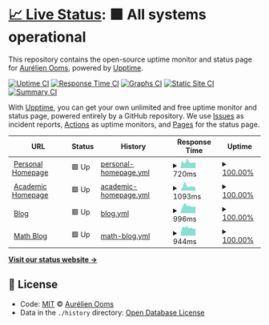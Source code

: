 # [📈 Live Status](https://aureooms.github.io/monitor): <!--live status--> **🟩 All systems operational**

This repository contains the open-source uptime monitor and status page for [Aurélien Ooms](https://aurelienooms.be), powered by [Upptime](https://github.com/upptime/upptime).

[![Uptime CI](https://github.com/koj-co/upptime/workflows/Uptime%20CI/badge.svg)](https://github.com/koj-co/upptime/actions?query=workflow%3A%22Uptime+CI%22)
[![Response Time CI](https://github.com/koj-co/upptime/workflows/Response%20Time%20CI/badge.svg)](https://github.com/koj-co/upptime/actions?query=workflow%3A%22Response+Time+CI%22)
[![Graphs CI](https://github.com/koj-co/upptime/workflows/Graphs%20CI/badge.svg)](https://github.com/koj-co/upptime/actions?query=workflow%3A%22Graphs+CI%22)
[![Static Site CI](https://github.com/koj-co/upptime/workflows/Static%20Site%20CI/badge.svg)](https://github.com/koj-co/upptime/actions?query=workflow%3A%22Static+Site+CI%22)
[![Summary CI](https://github.com/koj-co/upptime/workflows/Summary%20CI/badge.svg)](https://github.com/koj-co/upptime/actions?query=workflow%3A%22Summary+CI%22)

With [Upptime](https://upptime.js.org), you can get your own unlimited and free uptime monitor and status page, powered entirely by a GitHub repository. We use [Issues](https://github.com/aureooms/monitor/issues) as incident reports, [Actions](https://github.com/aureooms/monitor/actions) as uptime monitors, and [Pages](https://aureooms.github.io/monitor) for the status page.

<!--start: status pages-->
<!-- This summary is generated by Upptime (https://github.com/upptime/upptime) -->
<!-- Do not edit this manually, your changes will be overwritten -->
<!-- prettier-ignore -->
| URL | Status | History | Response Time | Uptime |
| --- | ------ | ------- | ------------- | ------ |
| <img alt="" src="https://icons.duckduckgo.com/ip3/aurelienooms.be.ico" height="13"> [Personal Homepage](https://aurelienooms.be) | 🟩 Up | [personal-homepage.yml](https://github.com/make-github-pseudonymous-again/monitor/commits/HEAD/history/personal-homepage.yml) | <details><summary><img alt="Response time graph" src="./graphs/personal-homepage/response-time-week.png" height="20"> 720ms</summary><br><a href="https://make-github-pseudonymous-again.github.io/monitor/history/personal-homepage"><img alt="Response time 831" src="https://img.shields.io/endpoint?url=https%3A%2F%2Fraw.githubusercontent.com%2Fmake-github-pseudonymous-again%2Fmonitor%2FHEAD%2Fapi%2Fpersonal-homepage%2Fresponse-time.json"></a><br><a href="https://make-github-pseudonymous-again.github.io/monitor/history/personal-homepage"><img alt="24-hour response time 620" src="https://img.shields.io/endpoint?url=https%3A%2F%2Fraw.githubusercontent.com%2Fmake-github-pseudonymous-again%2Fmonitor%2FHEAD%2Fapi%2Fpersonal-homepage%2Fresponse-time-day.json"></a><br><a href="https://make-github-pseudonymous-again.github.io/monitor/history/personal-homepage"><img alt="7-day response time 720" src="https://img.shields.io/endpoint?url=https%3A%2F%2Fraw.githubusercontent.com%2Fmake-github-pseudonymous-again%2Fmonitor%2FHEAD%2Fapi%2Fpersonal-homepage%2Fresponse-time-week.json"></a><br><a href="https://make-github-pseudonymous-again.github.io/monitor/history/personal-homepage"><img alt="30-day response time 799" src="https://img.shields.io/endpoint?url=https%3A%2F%2Fraw.githubusercontent.com%2Fmake-github-pseudonymous-again%2Fmonitor%2FHEAD%2Fapi%2Fpersonal-homepage%2Fresponse-time-month.json"></a><br><a href="https://make-github-pseudonymous-again.github.io/monitor/history/personal-homepage"><img alt="1-year response time 797" src="https://img.shields.io/endpoint?url=https%3A%2F%2Fraw.githubusercontent.com%2Fmake-github-pseudonymous-again%2Fmonitor%2FHEAD%2Fapi%2Fpersonal-homepage%2Fresponse-time-year.json"></a></details> | <details><summary><a href="https://make-github-pseudonymous-again.github.io/monitor/history/personal-homepage">100.00%</a></summary><a href="https://make-github-pseudonymous-again.github.io/monitor/history/personal-homepage"><img alt="All-time uptime 96.16%" src="https://img.shields.io/endpoint?url=https%3A%2F%2Fraw.githubusercontent.com%2Fmake-github-pseudonymous-again%2Fmonitor%2FHEAD%2Fapi%2Fpersonal-homepage%2Fuptime.json"></a><br><a href="https://make-github-pseudonymous-again.github.io/monitor/history/personal-homepage"><img alt="24-hour uptime 100.00%" src="https://img.shields.io/endpoint?url=https%3A%2F%2Fraw.githubusercontent.com%2Fmake-github-pseudonymous-again%2Fmonitor%2FHEAD%2Fapi%2Fpersonal-homepage%2Fuptime-day.json"></a><br><a href="https://make-github-pseudonymous-again.github.io/monitor/history/personal-homepage"><img alt="7-day uptime 100.00%" src="https://img.shields.io/endpoint?url=https%3A%2F%2Fraw.githubusercontent.com%2Fmake-github-pseudonymous-again%2Fmonitor%2FHEAD%2Fapi%2Fpersonal-homepage%2Fuptime-week.json"></a><br><a href="https://make-github-pseudonymous-again.github.io/monitor/history/personal-homepage"><img alt="30-day uptime 100.00%" src="https://img.shields.io/endpoint?url=https%3A%2F%2Fraw.githubusercontent.com%2Fmake-github-pseudonymous-again%2Fmonitor%2FHEAD%2Fapi%2Fpersonal-homepage%2Fuptime-month.json"></a><br><a href="https://make-github-pseudonymous-again.github.io/monitor/history/personal-homepage"><img alt="1-year uptime 97.61%" src="https://img.shields.io/endpoint?url=https%3A%2F%2Fraw.githubusercontent.com%2Fmake-github-pseudonymous-again%2Fmonitor%2FHEAD%2Fapi%2Fpersonal-homepage%2Fuptime-year.json"></a></details>
| <img alt="" src="https://icons.duckduckgo.com/ip3/research.aurelienooms.be.ico" height="13"> [Academic Homepage](https://research.aurelienooms.be) | 🟩 Up | [academic-homepage.yml](https://github.com/make-github-pseudonymous-again/monitor/commits/HEAD/history/academic-homepage.yml) | <details><summary><img alt="Response time graph" src="./graphs/academic-homepage/response-time-week.png" height="20"> 1093ms</summary><br><a href="https://make-github-pseudonymous-again.github.io/monitor/history/academic-homepage"><img alt="Response time 1154" src="https://img.shields.io/endpoint?url=https%3A%2F%2Fraw.githubusercontent.com%2Fmake-github-pseudonymous-again%2Fmonitor%2FHEAD%2Fapi%2Facademic-homepage%2Fresponse-time.json"></a><br><a href="https://make-github-pseudonymous-again.github.io/monitor/history/academic-homepage"><img alt="24-hour response time 801" src="https://img.shields.io/endpoint?url=https%3A%2F%2Fraw.githubusercontent.com%2Fmake-github-pseudonymous-again%2Fmonitor%2FHEAD%2Fapi%2Facademic-homepage%2Fresponse-time-day.json"></a><br><a href="https://make-github-pseudonymous-again.github.io/monitor/history/academic-homepage"><img alt="7-day response time 1093" src="https://img.shields.io/endpoint?url=https%3A%2F%2Fraw.githubusercontent.com%2Fmake-github-pseudonymous-again%2Fmonitor%2FHEAD%2Fapi%2Facademic-homepage%2Fresponse-time-week.json"></a><br><a href="https://make-github-pseudonymous-again.github.io/monitor/history/academic-homepage"><img alt="30-day response time 1151" src="https://img.shields.io/endpoint?url=https%3A%2F%2Fraw.githubusercontent.com%2Fmake-github-pseudonymous-again%2Fmonitor%2FHEAD%2Fapi%2Facademic-homepage%2Fresponse-time-month.json"></a><br><a href="https://make-github-pseudonymous-again.github.io/monitor/history/academic-homepage"><img alt="1-year response time 1147" src="https://img.shields.io/endpoint?url=https%3A%2F%2Fraw.githubusercontent.com%2Fmake-github-pseudonymous-again%2Fmonitor%2FHEAD%2Fapi%2Facademic-homepage%2Fresponse-time-year.json"></a></details> | <details><summary><a href="https://make-github-pseudonymous-again.github.io/monitor/history/academic-homepage">100.00%</a></summary><a href="https://make-github-pseudonymous-again.github.io/monitor/history/academic-homepage"><img alt="All-time uptime 96.18%" src="https://img.shields.io/endpoint?url=https%3A%2F%2Fraw.githubusercontent.com%2Fmake-github-pseudonymous-again%2Fmonitor%2FHEAD%2Fapi%2Facademic-homepage%2Fuptime.json"></a><br><a href="https://make-github-pseudonymous-again.github.io/monitor/history/academic-homepage"><img alt="24-hour uptime 100.00%" src="https://img.shields.io/endpoint?url=https%3A%2F%2Fraw.githubusercontent.com%2Fmake-github-pseudonymous-again%2Fmonitor%2FHEAD%2Fapi%2Facademic-homepage%2Fuptime-day.json"></a><br><a href="https://make-github-pseudonymous-again.github.io/monitor/history/academic-homepage"><img alt="7-day uptime 100.00%" src="https://img.shields.io/endpoint?url=https%3A%2F%2Fraw.githubusercontent.com%2Fmake-github-pseudonymous-again%2Fmonitor%2FHEAD%2Fapi%2Facademic-homepage%2Fuptime-week.json"></a><br><a href="https://make-github-pseudonymous-again.github.io/monitor/history/academic-homepage"><img alt="30-day uptime 100.00%" src="https://img.shields.io/endpoint?url=https%3A%2F%2Fraw.githubusercontent.com%2Fmake-github-pseudonymous-again%2Fmonitor%2FHEAD%2Fapi%2Facademic-homepage%2Fuptime-month.json"></a><br><a href="https://make-github-pseudonymous-again.github.io/monitor/history/academic-homepage"><img alt="1-year uptime 97.64%" src="https://img.shields.io/endpoint?url=https%3A%2F%2Fraw.githubusercontent.com%2Fmake-github-pseudonymous-again%2Fmonitor%2FHEAD%2Fapi%2Facademic-homepage%2Fuptime-year.json"></a></details>
| <img alt="" src="https://icons.duckduckgo.com/ip3/blog.aurelienooms.be.ico" height="13"> [Blog](https://blog.aurelienooms.be) | 🟩 Up | [blog.yml](https://github.com/make-github-pseudonymous-again/monitor/commits/HEAD/history/blog.yml) | <details><summary><img alt="Response time graph" src="./graphs/blog/response-time-week.png" height="20"> 996ms</summary><br><a href="https://make-github-pseudonymous-again.github.io/monitor/history/blog"><img alt="Response time 1083" src="https://img.shields.io/endpoint?url=https%3A%2F%2Fraw.githubusercontent.com%2Fmake-github-pseudonymous-again%2Fmonitor%2FHEAD%2Fapi%2Fblog%2Fresponse-time.json"></a><br><a href="https://make-github-pseudonymous-again.github.io/monitor/history/blog"><img alt="24-hour response time 935" src="https://img.shields.io/endpoint?url=https%3A%2F%2Fraw.githubusercontent.com%2Fmake-github-pseudonymous-again%2Fmonitor%2FHEAD%2Fapi%2Fblog%2Fresponse-time-day.json"></a><br><a href="https://make-github-pseudonymous-again.github.io/monitor/history/blog"><img alt="7-day response time 996" src="https://img.shields.io/endpoint?url=https%3A%2F%2Fraw.githubusercontent.com%2Fmake-github-pseudonymous-again%2Fmonitor%2FHEAD%2Fapi%2Fblog%2Fresponse-time-week.json"></a><br><a href="https://make-github-pseudonymous-again.github.io/monitor/history/blog"><img alt="30-day response time 1093" src="https://img.shields.io/endpoint?url=https%3A%2F%2Fraw.githubusercontent.com%2Fmake-github-pseudonymous-again%2Fmonitor%2FHEAD%2Fapi%2Fblog%2Fresponse-time-month.json"></a><br><a href="https://make-github-pseudonymous-again.github.io/monitor/history/blog"><img alt="1-year response time 1072" src="https://img.shields.io/endpoint?url=https%3A%2F%2Fraw.githubusercontent.com%2Fmake-github-pseudonymous-again%2Fmonitor%2FHEAD%2Fapi%2Fblog%2Fresponse-time-year.json"></a></details> | <details><summary><a href="https://make-github-pseudonymous-again.github.io/monitor/history/blog">100.00%</a></summary><a href="https://make-github-pseudonymous-again.github.io/monitor/history/blog"><img alt="All-time uptime 96.18%" src="https://img.shields.io/endpoint?url=https%3A%2F%2Fraw.githubusercontent.com%2Fmake-github-pseudonymous-again%2Fmonitor%2FHEAD%2Fapi%2Fblog%2Fuptime.json"></a><br><a href="https://make-github-pseudonymous-again.github.io/monitor/history/blog"><img alt="24-hour uptime 100.00%" src="https://img.shields.io/endpoint?url=https%3A%2F%2Fraw.githubusercontent.com%2Fmake-github-pseudonymous-again%2Fmonitor%2FHEAD%2Fapi%2Fblog%2Fuptime-day.json"></a><br><a href="https://make-github-pseudonymous-again.github.io/monitor/history/blog"><img alt="7-day uptime 100.00%" src="https://img.shields.io/endpoint?url=https%3A%2F%2Fraw.githubusercontent.com%2Fmake-github-pseudonymous-again%2Fmonitor%2FHEAD%2Fapi%2Fblog%2Fuptime-week.json"></a><br><a href="https://make-github-pseudonymous-again.github.io/monitor/history/blog"><img alt="30-day uptime 100.00%" src="https://img.shields.io/endpoint?url=https%3A%2F%2Fraw.githubusercontent.com%2Fmake-github-pseudonymous-again%2Fmonitor%2FHEAD%2Fapi%2Fblog%2Fuptime-month.json"></a><br><a href="https://make-github-pseudonymous-again.github.io/monitor/history/blog"><img alt="1-year uptime 97.64%" src="https://img.shields.io/endpoint?url=https%3A%2F%2Fraw.githubusercontent.com%2Fmake-github-pseudonymous-again%2Fmonitor%2FHEAD%2Fapi%2Fblog%2Fuptime-year.json"></a></details>
| <img alt="" src="https://icons.duckduckgo.com/ip3/math.aurelienooms.be.ico" height="13"> [Math Blog](https://math.aurelienooms.be) | 🟩 Up | [math-blog.yml](https://github.com/make-github-pseudonymous-again/monitor/commits/HEAD/history/math-blog.yml) | <details><summary><img alt="Response time graph" src="./graphs/math-blog/response-time-week.png" height="20"> 944ms</summary><br><a href="https://make-github-pseudonymous-again.github.io/monitor/history/math-blog"><img alt="Response time 1026" src="https://img.shields.io/endpoint?url=https%3A%2F%2Fraw.githubusercontent.com%2Fmake-github-pseudonymous-again%2Fmonitor%2FHEAD%2Fapi%2Fmath-blog%2Fresponse-time.json"></a><br><a href="https://make-github-pseudonymous-again.github.io/monitor/history/math-blog"><img alt="24-hour response time 872" src="https://img.shields.io/endpoint?url=https%3A%2F%2Fraw.githubusercontent.com%2Fmake-github-pseudonymous-again%2Fmonitor%2FHEAD%2Fapi%2Fmath-blog%2Fresponse-time-day.json"></a><br><a href="https://make-github-pseudonymous-again.github.io/monitor/history/math-blog"><img alt="7-day response time 944" src="https://img.shields.io/endpoint?url=https%3A%2F%2Fraw.githubusercontent.com%2Fmake-github-pseudonymous-again%2Fmonitor%2FHEAD%2Fapi%2Fmath-blog%2Fresponse-time-week.json"></a><br><a href="https://make-github-pseudonymous-again.github.io/monitor/history/math-blog"><img alt="30-day response time 1028" src="https://img.shields.io/endpoint?url=https%3A%2F%2Fraw.githubusercontent.com%2Fmake-github-pseudonymous-again%2Fmonitor%2FHEAD%2Fapi%2Fmath-blog%2Fresponse-time-month.json"></a><br><a href="https://make-github-pseudonymous-again.github.io/monitor/history/math-blog"><img alt="1-year response time 1029" src="https://img.shields.io/endpoint?url=https%3A%2F%2Fraw.githubusercontent.com%2Fmake-github-pseudonymous-again%2Fmonitor%2FHEAD%2Fapi%2Fmath-blog%2Fresponse-time-year.json"></a></details> | <details><summary><a href="https://make-github-pseudonymous-again.github.io/monitor/history/math-blog">100.00%</a></summary><a href="https://make-github-pseudonymous-again.github.io/monitor/history/math-blog"><img alt="All-time uptime 96.20%" src="https://img.shields.io/endpoint?url=https%3A%2F%2Fraw.githubusercontent.com%2Fmake-github-pseudonymous-again%2Fmonitor%2FHEAD%2Fapi%2Fmath-blog%2Fuptime.json"></a><br><a href="https://make-github-pseudonymous-again.github.io/monitor/history/math-blog"><img alt="24-hour uptime 100.00%" src="https://img.shields.io/endpoint?url=https%3A%2F%2Fraw.githubusercontent.com%2Fmake-github-pseudonymous-again%2Fmonitor%2FHEAD%2Fapi%2Fmath-blog%2Fuptime-day.json"></a><br><a href="https://make-github-pseudonymous-again.github.io/monitor/history/math-blog"><img alt="7-day uptime 100.00%" src="https://img.shields.io/endpoint?url=https%3A%2F%2Fraw.githubusercontent.com%2Fmake-github-pseudonymous-again%2Fmonitor%2FHEAD%2Fapi%2Fmath-blog%2Fuptime-week.json"></a><br><a href="https://make-github-pseudonymous-again.github.io/monitor/history/math-blog"><img alt="30-day uptime 100.00%" src="https://img.shields.io/endpoint?url=https%3A%2F%2Fraw.githubusercontent.com%2Fmake-github-pseudonymous-again%2Fmonitor%2FHEAD%2Fapi%2Fmath-blog%2Fuptime-month.json"></a><br><a href="https://make-github-pseudonymous-again.github.io/monitor/history/math-blog"><img alt="1-year uptime 97.65%" src="https://img.shields.io/endpoint?url=https%3A%2F%2Fraw.githubusercontent.com%2Fmake-github-pseudonymous-again%2Fmonitor%2FHEAD%2Fapi%2Fmath-blog%2Fuptime-year.json"></a></details>

<!--end: status pages-->

[**Visit our status website →**](https://aureooms.github.io/monitor)

## 📄 License

- Code: [MIT](./LICENSE) © [Aurélien Ooms](https://aurelienooms.be)
- Data in the `./history` directory: [Open Database License](https://opendatacommons.org/licenses/odbl/1-0/)
